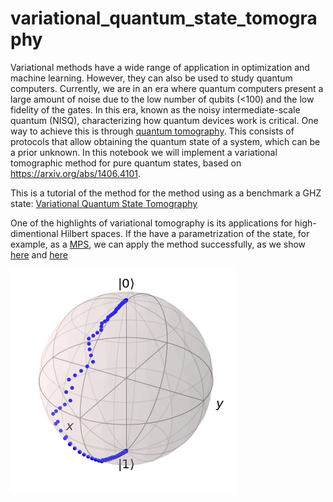 # variational_quantum_state_tomography

Variational methods have a wide range of application in optimization and machine learning. However, they can also be used to study quantum computers. Currently, we are in an era where quantum computers present a large amount of noise due to the low number of qubits (<100) and the low fidelity of the gates. In this era, known as the noisy intermediate-scale quantum (NISQ), characterizing how quantum devices work is critical. One way to achieve this is through [quantum tomography](https://en.wikipedia.org/wiki/Quantum_tomography). This consists of protocols that allow obtaining the quantum state of a system, which can be a prior unknown. In this notebook we will implement a variational tomographic method for pure quantum states, based on https://arxiv.org/abs/1406.4101. 

This is a tutorial of the method for the method using as a benchmark a GHZ state: [Variational Quantum State Tomography](./Variational_Quantum_Tomography.ipynb)

One of the highlights of variational tomography is its applications for high-dimentional Hilbert spaces. If the have a parametrization of the state, for example, as a [MPS](https://en.wikipedia.org/wiki/Matrix_product_state), we can apply the method successfully, as we show [here](./Variational_Quantum_Tomography_26qb.ipynb) and [here](./Variational_Quantum_Tomography_30qb.ipynb)


![Bloch](https://github.com/lezav/variational_quantum_state_tomography/blob/main/Bloch%20Sphere/b1.png)

